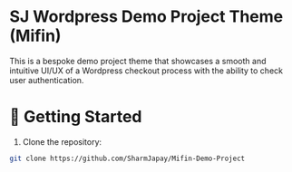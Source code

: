 # SJ Wordpress Demo Project Theme (Mifin)
This is a bespoke demo project theme that showcases a smooth and intuitive UI/UX of a Wordpress checkout process with the ability to check user authentication. 

# 🚀 Getting Started

1. Clone the repository:

```bash
git clone https://github.com/SharmJapay/Mifin-Demo-Project
```
